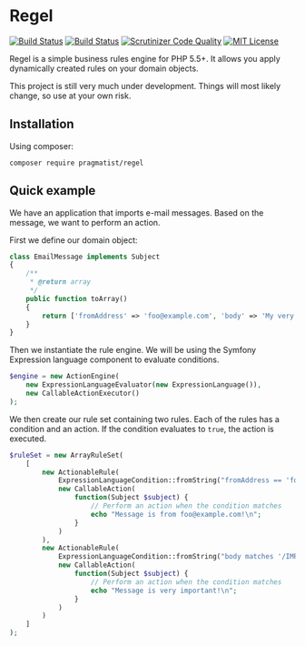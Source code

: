 # Regel

[![Build Status](https://travis-ci.org/Pragmatist/Regel.svg)](https://travis-ci.org/Pragmatist/Regel)
[![Build Status](https://scrutinizer-ci.com/g/Pragmatist/Regel/badges/build.png?b=master)](https://scrutinizer-ci.com/g/Pragmatist/Regel/build-status/master)
[![Scrutinizer Code Quality](https://scrutinizer-ci.com/g/Pragmatist/Regel/badges/quality-score.png?b=master)](https://scrutinizer-ci.com/g/Pragmatist/Regel/?branch=master)
[![MIT License](https://img.shields.io/badge/license-MIT-brightgreen.svg)](https://github.com/Pragmatist/Regel/blob/master/LICENSE)

Regel is a simple business rules engine for PHP 5.5+. It allows you apply dynamically created rules on your domain objects.

This project is still very much under development. Things will most likely change, so use at your own risk.

## Installation

Using composer:

    composer require pragmatist/regel


## Quick example

We have an application that imports e-mail messages. Based on the message, we want to perform an action.

First we define our domain object:

```php
class EmailMessage implements Subject
{
    /**
     * @return array
     */
    public function toArray()
    {
        return ['fromAddress' => 'foo@example.com', 'body' => 'My very IMPORTANT message'];
    }
}
```

Then we instantiate the rule engine. We will be using the Symfony Expression language component to evaluate conditions.

```php
$engine = new ActionEngine(
    new ExpressionLanguageEvaluator(new ExpressionLanguage()),
    new CallableActionExecutor()
);
```

We then create our rule set containing two rules. Each of the rules has a condition and an action. If the condition evaluates to `true`, the action is executed.

```php
$ruleSet = new ArrayRuleSet(
    [
        new ActionableRule(
            ExpressionLanguageCondition::fromString("fromAddress == 'foo@example.com'"),
            new CallableAction(
                function(Subject $subject) {
                    // Perform an action when the condition matches
                    echo "Message is from foo@example.com!\n";
                }
            )
        ),
        new ActionableRule(
            ExpressionLanguageCondition::fromString("body matches '/IMPORTANT/'"),
            new CallableAction(
                function(Subject $subject) {
                    // Perform an action when the condition matches
                    echo "Message is very important!\n";
                }
            )
        )
    ]
);
```
